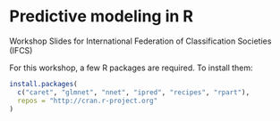 #  Predictive modeling in R

Workshop Slides for International Federation of Classification Societies (IFCS)

For this workshop, a few R packages are required. To install them:

```r
install.packages(
  c("caret", "glmnet", "nnet", "ipred", "recipes", "rpart"), 
  repos = "http://cran.r-project.org"
)
```
